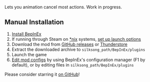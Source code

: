 Lets you animation cancel most actions. Work in progress.

## Manual Installation

1. [Install BepInEx](https://docs.bepinex.dev/articles/user_guide/installation/index.html#installing-bepinex-1)
2. If running through Steam on [*nix](https://en.wikipedia.org/wiki/Unix-like) systems, [set up launch options](https://docs.bepinex.dev/articles/advanced/steam_interop.html#2-set-up-permissions)
3. Download the mod from [GitHub releases](https://github.com/Bergbok/Silksong-Mods/releases?q=GunZ) or [Thunderstore](https://thunderstore.io/c/hollow-knight-silksong/p/Bergbok/GunZ)
4. Extract the downloaded archive to `silksong_path/BepInEx/plugins`
5. Launch the game
6. [Edit mod configs](https://docs.bepinex.dev/articles/user_guide/configuration.html#configuring-plugins) by using BepInEx's configuration manager (F1 by default), or by editing files in `silksong_path/BepInEx/plugins`

Please consider starring it [on GitHub](https://github.com/Bergbok/Silksong-Mods)!
